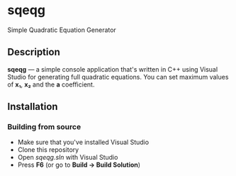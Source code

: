 # sqeqg
Simple Quadratic Equation Generator

## Description
**sqeqg** — a simple console application that's written in C++ using Visual Studio for generating full quadratic equations.
You can set maximum values of **x₁**, **x₂** and the **a** coefficient.

## Installation
### Building from source
* Make sure that you've installed Visual Studio
* Clone this repository 
* Open *sqeqg.sln* with Visual Studio
* Press **F6** (or go to **Build -> Build Solution**)
